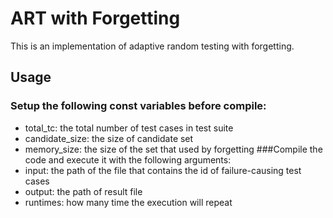 # ART with Forgetting
This is an implementation of adaptive random testing with forgetting.

## Usage
### Setup the following const variables before compile:
* total_tc: the total number of test cases in test suite
* candidate_size: the size of candidate set
* memory_size: the size of the set that used by forgetting
###Compile the code and execute it with the following arguments:
* input: the path of the file that contains the id of failure-causing test cases
* output: the path of result file
* runtimes: how many time the execution will repeat
